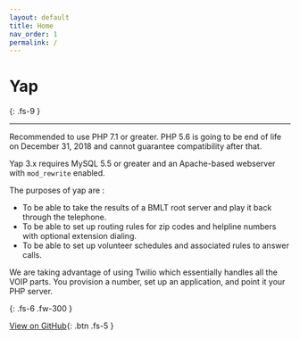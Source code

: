 ```yaml
---
layout: default
title: Home
nav_order: 1
permalink: /
---
```



# Yap
{: .fs-9 }

---


Recommended to use PHP 7.1 or greater.  PHP 5.6 is going to be end of life on December 31, 2018 and cannot guarantee compatibility after that.

Yap 3.x requires MySQL 5.5 or greater and an Apache-based webserver with `mod_rewrite` enabled.


The purposes of yap are :
* To be able to take the results of a BMLT root server and play it back through the telephone.  
* To be able to set up routing rules for zip codes and helpline numbers with optional extension dialing.
* To be able to set up volunteer schedules and associated rules to answer calls.

We are taking advantage of using Twilio which essentially handles all the VOIP parts.  You provision a number, set up an application, and point it your PHP server.

{: .fs-6 .fw-300 }

[View on GitHub](http://github.com/bmlt-enabled/yap){: .btn .fs-5 }
